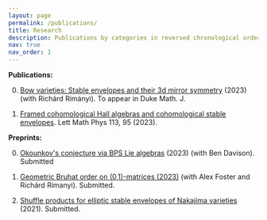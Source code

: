 ```yaml
---
layout: page
permalink: /publications/
title: Research
description: Publications by categories in reversed chronological order.
nav: true
nav_order: 1
---
```


<!-- _pages/publications.md -->


**Publications:**


0. [Bow varieties: Stable envelopes and their 3d mirror symmetry](https://arxiv.org/abs/2308.07300) (2023) (with Richárd Rimányi). To appear in Duke Math. J.


0. [Framed cohomological Hall algebras and cohomological stable envelopes](https://arxiv.org/abs/2207.06280). Lett Math Phys 113, 95 (2023).


**Preprints:**

0. [Okounkov's conjecture via BPS Lie algebras](https://arxiv.org/abs/2312.14008) (2023) (with Ben Davison). Submitted

0. [Geometric Bruhat order on (0,1)-matrices (2023)](https://arxiv.org/abs/2311.05531) (with Alex Foster and Richárd Rimanyi). Submitted.

0. [Shuffle products for elliptic stable envelopes of Nakajima varieties](https://arxiv.org/abs/2104.00976) (2021). Submitted.


